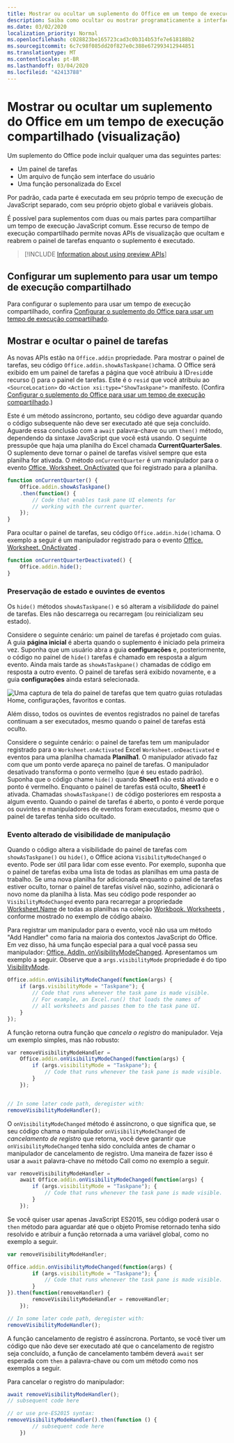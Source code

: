 ```yaml
---
title: Mostrar ou ocultar um suplemento do Office em um tempo de execução compartilhado
description: Saiba como ocultar ou mostrar programaticamente a interface do usuário de um suplemento enquanto ele é executado continuamente
ms.date: 03/02/2020
localization_priority: Normal
ms.openlocfilehash: c028823be165723cad3c0b314b53fe7e618188b2
ms.sourcegitcommit: 6c7c98f085dd20f827e0c388e672993412944851
ms.translationtype: MT
ms.contentlocale: pt-BR
ms.lasthandoff: 03/04/2020
ms.locfileid: "42413788"
---
```

# <a name="show-or-hide-an-office-add-in-in-a-shared-runtime-preview"></a>Mostrar ou ocultar um suplemento do Office em um tempo de execução compartilhado (visualização)

Um suplemento do Office pode incluir qualquer uma das seguintes partes:

- Um painel de tarefas
- Um arquivo de função sem interface do usuário
- Uma função personalizada do Excel

Por padrão, cada parte é executada em seu próprio tempo de execução de JavaScript separado, com seu próprio objeto global e variáveis globais. 

É possível para suplementos com duas ou mais partes para compartilhar um tempo de execução JavaScript comum. Esse recurso de tempo de execução compartilhado permite novas APIs de visualização que ocultam e reabrem o painel de tarefas enquanto o suplemento é executado.

> [!INCLUDE [Information about using preview APIs](../includes/excel-shared-runtime-preview-note.md)]

## <a name="configure-an-add-in-to-use-a-shared-runtime"></a>Configurar um suplemento para usar um tempo de execução compartilhado

Para configurar o suplemento para usar um tempo de execução compartilhado, confira [Configurar o suplemento do Office para usar um tempo de execução compartilhado](configure-your-add-in-to-use-a-shared-runtime.md).

## <a name="show-and-hide-the-task-pane"></a>Mostrar e ocultar o painel de tarefas

As novas APIs estão na `Office.addin` propriedade. Para mostrar o painel de tarefas, seu código `Office.addin.showAsTaskpane()`chama. O Office será exibido em um painel de tarefas a página que você atribuiu à ID`resid`de recurso () para o painel de tarefas. Este é o `resid` que você atribuiu ao `<SourceLocation>` do `<Action xsi:type="ShowTaskpane">` manifesto. (Confira [Configurar o suplemento do Office para usar um tempo de execução compartilhado](configure-your-add-in-to-use-a-shared-runtime.md).)

Este é um método assíncrono, portanto, seu código deve aguardar quando o código subsequente não deve ser executado até que seja concluído. Aguarde essa conclusão com a `await` palavra-chave ou um `then()` método, dependendo da sintaxe JavaScript que você está usando. O seguinte pressupõe que haja uma planilha do Excel chamada **CurrentQuarterSales**. O suplemento deve tornar o painel de tarefas visível sempre que esta planilha for ativada. O método `onCurrentQuarter` é um manipulador para o evento [Office. Worksheet. OnActivated](/javascript/api/excel/excel.worksheet?view=excel-js-preview#onactivated) que foi registrado para a planilha.

```javascript
function onCurrentQuarter() {
    Office.addin.showAsTaskpane()
    .then(function() {
        // Code that enables task pane UI elements for
        // working with the current quarter.
    });
}
```

Para ocultar o painel de tarefas, seu código `Office.addin.hide()`chama. O exemplo a seguir é um manipulador registrado para o evento [Office. Worksheet. OnActivated](/javascript/api/excel/excel.worksheet?view=excel-js-preview#ondeactivated) .

```javascript
function onCurrentQuarterDeactivated() {
    Office.addin.hide();
}
```

### <a name="preservation-of-state-and-event-listeners"></a>Preservação de estado e ouvintes de eventos

Os `hide()` métodos `showAsTaskpane()` e só alteram a *visibilidade* do painel de tarefas. Eles não descarrega ou recarregam (ou reinicializam seu estado).

Considere o seguinte cenário: um painel de tarefas é projetado com guias. A guia **página inicial** é aberta quando o suplemento é iniciado pela primeira vez. Suponha que um usuário abra a guia **configurações** e, posteriormente, o código no painel de `hide()` tarefas é chamado em resposta a algum evento. Ainda mais tarde as `showAsTaskpane()` chamadas de código em resposta a outro evento. O painel de tarefas será exibido novamente, e a guia **configurações** ainda estará selecionada.

![Uma captura de tela do painel de tarefas que tem quatro guias rotuladas Home, configurações, favoritos e contas.](../images/TaskpaneWithTabs.png)

Além disso, todos os ouvintes de eventos registrados no painel de tarefas continuam a ser executados, mesmo quando o painel de tarefas está oculto.

Considere o seguinte cenário: o painel de tarefas tem um manipulador registrado para o `Worksheet.onActivated` Excel `Worksheet.onDeactivated` e eventos para uma planilha chamada **Planilha1**. O manipulador ativado faz com que um ponto verde apareça no painel de tarefas. O manipulador desativado transforma o ponto vermelho (que é seu estado padrão). Suponha que o código chame `hide()` quando **Sheet1** não está ativado e o ponto é vermelho. Enquanto o painel de tarefas está oculto, **Sheet1** é ativada. Chamadas `showAsTaskpane()` de código posteriores em resposta a algum evento. Quando o painel de tarefas é aberto, o ponto é verde porque os ouvintes e manipuladores de eventos foram executados, mesmo que o painel de tarefas tenha sido ocultado.

### <a name="handle-visibility-changed-event"></a>Evento alterado de visibilidade de manipulação

Quando o código altera a visibilidade do painel de tarefas com `showAsTaskpane()` ou `hide()`, o Office aciona `VisibilityModeChanged` o evento. Pode ser útil para lidar com esse evento. Por exemplo, suponha que o painel de tarefas exiba uma lista de todas as planilhas em uma pasta de trabalho. Se uma nova planilha for adicionada enquanto o painel de tarefas estiver oculto, tornar o painel de tarefas visível não, sozinho, adicionará o novo nome da planilha à lista. Mas seu código pode responder ao `VisibilityModeChanged` evento para recarregar a propriedade [Worksheet.Name](/javascript/api/excel/excel.worksheet#name) de todas as planilhas na coleção [Workbook. Worksheets](/javascript/api/excel/excel.workbook#worksheets) , conforme mostrado no exemplo de código abaixo.

Para registrar um manipulador para o evento, você não usa um método "Add Handler" como faria na maioria dos contextos JavaScript do Office. Em vez disso, há uma função especial para a qual você passa seu manipulador: [Office. AddIn. onVisibilityModeChanged](/javascript/api/office/office.addin#onvisibilitymodechanged-listener-). Apresentamos um exemplo a seguir. Observe que a `args.visibilityMode` propriedade é do tipo [VisibilityMode](/javascript/api/office/office.visibilitymode).

```javascript
Office.addin.onVisibilityModeChanged(function(args) {
    if (args.visibilityMode = "Taskpane"); {
        // Code that runs whenever the task pane is made visible.
        // For example, an Excel.run() that loads the names of
        // all worksheets and passes them to the task pane UI.
    }
});
```

A função retorna outra função que *cancela o registro* do manipulador. Veja um exemplo simples, mas não robusto:

```javascript
var removeVisibilityModeHandler =
    Office.addin.onVisibilityModeChanged(function(args) {
        if (args.visibilityMode = "Taskpane"); {
            // Code that runs whenever the task pane is made visible.
        }
    });


// In some later code path, deregister with:
removeVisibilityModeHandler();
```

O `onVisibilityModeChanged` método é assíncrono, o que significa que, se seu código chama o manipulador `onVisibilityModeChanged` de *cancelamento de registro* que retorna, você deve garantir que `onVisibilityModeChanged` tenha sido concluída antes de chamar o manipulador de cancelamento de registro. Uma maneira de fazer isso é usar a `await` palavra-chave no método Call como no exemplo a seguir.

```javascript
var removeVisibilityModeHandler =
    await Office.addin.onVisibilityModeChanged(function(args) {
        if (args.visibilityMode = "Taskpane"); {
            // Code that runs whenever the task pane is made visible.
        }
    });
```

Se você quiser usar apenas JavaScript ES2015, seu código poderá usar o `then` método para aguardar até que o objeto Promise retornado tenha sido resolvido e atribuir a função retornada a uma variável global, como no exemplo a seguir.

```javascript
var removeVisibilityModeHandler;

Office.addin.onVisibilityModeChanged(function(args) {
        if (args.visibilityMode = "Taskpane"); {
            // Code that runs whenever the task pane is made visible.
        }
}).then(function(removeHandler) {
        removeVisibilityModeHandler = removeHandler;
    });

// In some later code path, deregister with:
removeVisibilityModeHandler();
```

A função cancelamento de registro é assíncrona. Portanto, se você tiver um código que não deve ser executado até que o cancelamento de registro seja concluído, a função de cancelamento também deverá `await` ser esperada com `then` a palavra-chave ou com um método como nos exemplos a seguir.

Para cancelar o registro do manipulador:

```javascript
await removeVisibilityModeHandler();
// subsequent code here

// or use pre-ES2015 syntax:
removeVisibilityModeHandler().then(function () {
        // subsequent code here
    })
```
